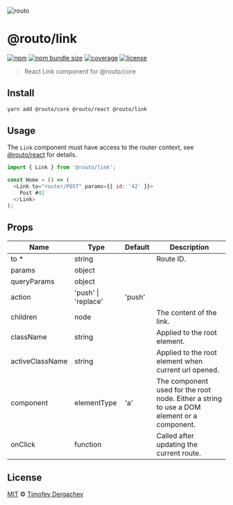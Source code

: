 ![routo](../../media/logo.svg)

# @routo/link

[![npm](https://flat.badgen.net/npm/v/@routo/link)](https://www.npmjs.com/package/@routo/link)
[![npm bundle size](https://flat.badgen.net/bundlephobia/minzip/@routo/link)](https://bundlephobia.com/result?p=@routo/link)
[![coverage](https://flat.badgen.net/codecov/c/github/exeto/routo)](https://codecov.io/gh/exeto/routo)
[![license](https://flat.badgen.net/github/license/exeto/routo)](LICENSE.md)

> React Link component for @routo/core

## Install

```sh
yarn add @routo/core @routo/react @routo/link
```

## Usage

The `Link` component must have access to the router context, see [@routo/react](/packages/react/README.md) for details.

```js
import { Link } from '@routo/link';

const Home = () => (
  <Link to="router/POST" params={{ id: '42' }}>
    Post #42
  </Link>
);
```

## Props

| Name            | Type                | Default | Description                                                                                |
| --------------- | ------------------- | ------- | ------------------------------------------------------------------------------------------ |
| to \*           | string              |         | Route ID.                                                                                  |
| params          | object              |         |                                                                                            |
| queryParams     | object              |         |                                                                                            |
| action          | 'push' \| 'replace' | 'push'  |                                                                                            |
| children        | node                |         | The content of the link.                                                                   |
| className       | string              |         | Applied to the root element.                                                               |
| activeClassName | string              |         | Applied to the root element when current url opened.                                       |
| component       | elementType         | 'a'     | The component used for the root node. Either a string to use a DOM element or a component. |
| onClick         | function            |         | Called after updating the current route.                                                   |

## License

[MIT](LICENSE.md) © [Timofey Dergachev](https://exeto.me)
